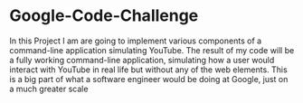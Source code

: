 # Google-Code-Challenge
In this Project  I am are going to implement various components of a command-line application
simulating YouTube. The result of my code will be a fully working command-line application,
simulating how a user would interact with YouTube in real life but without any of the web
elements. This is a big part of what a software engineer would be doing at Google, just on a
much greater scale
